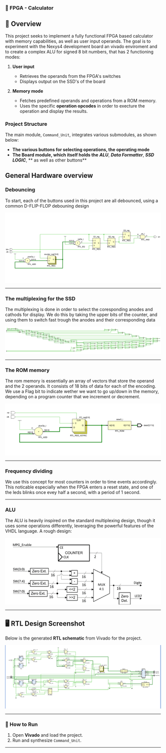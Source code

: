 ### **📌 FPGA - Calculator**

## **🚀 Overview**
This project seeks to implement a fully functional FPGA based calculator with memory capabilities, as well as user input operands. The goal is to experiment with the Nexys4
development board an vivado enviroment and to create a complex ALU for signed 8 bit numbers, that has 2 functioning modes:

1. **User input**
   - Retrieves the operands from the FPGA's switches
   - Displays output on the SSD's of the board

2. **Memory mode**
   - Fetches predefined operands and operations from a ROM memory.
   - Uses the specific **operation opcodes** in order to execture the operation and display the results.

### **Project Structure**
The main module, `Command_Unit`, integrates various submodules, as shown below:

- **The various buttons for selecting operations, the operating mode**
- **The Board module, which itself holds the** ***ALU***, ***Data Formatter***, ***SSD LOGIC***, ** as well as other buttons** 

## **General Hardware overview**

### Debouncing
To start, each of the buttons used in this project are all debounced, using a common D-FLIP-FLOP debouning design

![Debouncing](./showcase/Debouncer.png)

---

### The multiplexing for the SSD
The multiplexing is done in order to select the coresponding anodes and cathods for display. We do this by taking the upper bits of the counter, and using them to switch fast trough the anodes and their corresponding data

![SSDM](./showcase/SSD.png)

---

### The ROM memory
The rom memory is essentially an array of vectors that store the operand and the 2 operands. It consists of 18 bits of data for each of the encoding. We use a Flag bit to indicate wether we want to go up/down in the memory, 
depending on a program counter that we increment or decrement.

![ROM](./showcase/ROM2.png)

---

### Frequency dividing
We use this concept for most counters in order to time events accordingly. This noticable especially when the FPGA enters a reset state, and one of the leds blinks once evey half a second, with a period of 1 second.

---

### ALU
The ALU is heavily inspired on the standard multiplexing design, though it uses some operations differently, leveraging the powerful features of the VHDL language.
A rough design:

![ALU](./showcase/ALU.png)

---


## **🖥 RTL Design Screenshot**
Below is the generated **RTL schematic** from Vivado for the project.

![DataPath](./showcase/fd.png)

---



### **📌 How to Run**
1. Open **Vivado** and load the project.
2. Run and synthesize `Command_Unit`.

---

